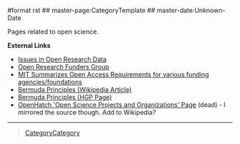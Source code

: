 \#format rst \#\# master-page:CategoryTemplate \#\# master-date:Unknown-Date

Pages related to open science.

**External Links**

-   [Issues in Open Research Data](https://archive.org/stream/OpenResearchData)
-   [Open Research Funders Group](http://www.orfg.org/)
-   [MIT Summarizes Open Access Requirements for various funding agencies/foundations](https://libraries.mit.edu/scholarly/publishing/research-funders/research-funder-open-access-requirements/)
-   [Bermuda Principles (Wikipedia Article)](https://en.wikipedia.org/wiki/Bermuda_Principles)
-   [Bermuda Principles (HGP Page)](http://web.ornl.gov/sci/techresources/Human_Genome/research/bermuda.shtml)
-   [OpenHatch 'Open Science Projects and Organizations' Page](https://openhatch.org/wiki/Open_Science_Projects_and_Organizations) (dead) - I mirrored the source though. Add to Wikipedia?

* * * * *

> [CategoryCategory](../CategoryCategory)
